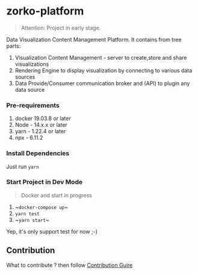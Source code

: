 # zorko-platform

> Attention: Project in early stage.

Data Visualization Content Management Platform.
It contains from tree parts:

1. Visualization Content Management - server to create,store and share visualizations
1. Rendering Engine to display visualization by connecting to various data sources
1. Data Provide/Consumer communication broker and (API) to plugin any data source


### Pre-requirements

1. docker 19.03.8 or later
1. Node - 14.x.x or later
1. yarn - 1.22.4 or later
1. npx - 6.11.2

### Install Dependencies

Just run `yarn`

### Start Project in Dev Mode

> Docker and start in progress

1. ~`docker-compose up`~
1. `yarn test`
1. ~`yarn start`~

Yep, it's only support test for now ;-)


## Contribution

What to contribute ? then follow [Contribution Guire](CONTRIBUTING.md)
